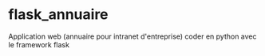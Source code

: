 # flask_annuaire
Application web (annuaire pour intranet d'entreprise) coder en python avec le framework flask 
